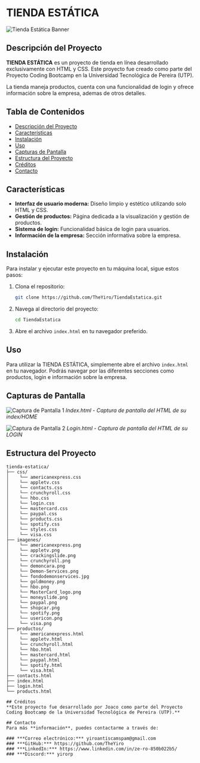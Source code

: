 # TIENDA ESTÁTICA

![Tienda Estática Banner](https://cdn.discordapp.com/attachments/770019428174790699/1246458290733318224/image.png?ex=665c763e&is=665b24be&hm=e93e220cdb3a54fce57429b58411e4284dfc31b84afe91c185302df313496ead&)

## Descripción del Proyecto

**TIENDA ESTÁTICA** es un proyecto de tienda en línea desarrollado exclusivamente con HTML y CSS. Este proyecto fue creado como parte del Proyecto Coding Bootcamp en la Universidad Tecnológica de Pereira (UTP). 

La tienda maneja productos, cuenta con una funcionalidad de login y ofrece información sobre la empresa, ademas de otros detalles.

## Tabla de Contenidos

- [Descripción del Proyecto](#descripción-del-proyecto)
- [Características](#características)
- [Instalación](#instalación)
- [Uso](#uso)
- [Capturas de Pantalla](#capturas-de-pantalla)
- [Estructura del Proyecto](#estructura-del-proyecto)
- [Créditos](#créditos)
- [Contacto](#contacto)

## Características

- **Interfaz de usuario moderna:** Diseño limpio y estético utilizando solo HTML y CSS.
- **Gestión de productos:** Página dedicada a la visualización y gestión de productos.
- **Sistema de login:** Funcionalidad básica de login para usuarios.
- **Información de la empresa:** Sección informativa sobre la empresa.

## Instalación

Para instalar y ejecutar este proyecto en tu máquina local, sigue estos pasos:

1. Clona el repositorio:
    ```bash
    git clone https://github.com/TheYiro/TiendaEstatica.git
    ```

2. Navega al directorio del proyecto:
    ```bash
    cd TiendaEstatica
    ```

3. Abre el archivo `index.html` en tu navegador preferido.

## Uso

Para utilizar la TIENDA ESTÁTICA, simplemente abre el archivo `index.html` en tu navegador. Podrás navegar por las diferentes secciones como productos, login e información sobre la empresa.

## Capturas de Pantalla

![Captura de Pantalla 1](https://cdn.discordapp.com/attachments/770019428174790699/1246468139710021754/image.png?ex=665c7f6a&is=665b2dea&hm=a8ad1ff0781aaaaac4678aa229bf4d824af404cea33ab3690fd298d7eaf84b64&)
*Index.html - Captura de pantalla del HTML de su index/HOME*

![Captura de Pantalla 2](https://cdn.discordapp.com/attachments/770019428174790699/1246468215874256917/image.png?ex=665c7f7c&is=665b2dfc&hm=272387fdd63b82234719412b1dd312bb4acbc7b6dc821881dce6c48192cb10a4&)
*Login.html - Captura de pantalla del HTML de su LOGIN*

## Estructura del Proyecto

```plaintext
tienda-estatica/
├── css/
│    └── americanexpress.css
│    └── appletv.css
│    └── contacts.css
│    └── crunchyroll.css
│    └── hbo.css
│    └── login.css
│    └── mastercard.css
│    └── paypal.css
│    └── products.css
│    └── spotify.css
│    └── styles.css
│    └── visa.css
├── imagenes/
│    └── americanexpress.png
│    └── appletv.png
│    └── crackingslide.png
│    └── crunchyroll.png
│    └── demoncara.png
│    └── Demon-Services.png
│    └── fondodemonservices.jpg
│    └── goldmoney.png
│    └── hbo.png
│    └── MasterCard_logo.png
│    └── moneyslide.png
│    └── paypal.png
│    └── shopcar.png
│    └── spotify.png
│    └── usericon.png
│    └── visa.png
├── productos/
│    └── americanexpress.html
│    └── appletv.html
│    └── crunchyroll.html
│    └── hbo.html
│    └── mastercard.html
│    └── paypal.html
│    └── spotify.html
│    └── visa.html
├── contacts.html
├── index.html
├── login.html
└── products.html

## Créditos
**Este proyecto fue desarrollado por Joaco como parte del Proyecto Coding Bootcamp de la Universidad Tecnológica de Pereira (UTP).**

## Contacto
Para más **información**, puedes contactarme a través de:

### ***Correo electrónico:*** yiroantiscamspam@gmail.com
### ***GitHub:*** https://github.com/TheYiro
### ***LinkedIn:*** https://www.linkedin.com/in/ze-ro-850b022b5/
### ***Discord:*** yirorp